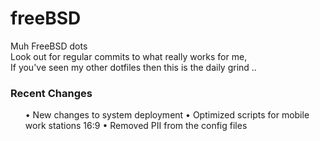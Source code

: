 # freeBSD
Muh FreeBSD dots \
Look out for regular commits to what really works for me,\
If you've seen my other dotfiles then this is the daily grind ..

### Recent Changes
<ol>
 • New changes to system deployment
 • Optimized scripts for mobile work stations 16:9
 • Removed PII from the config files
